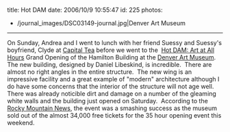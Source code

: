 title: Hot DAM
date: 2006/10/9 10:55:47
id: 225
photos:
- /journal_images/DSC03149-journal.jpg|Denver Art Museum
---
On Sunday, Andrea and I went to lunch with her friend Suessy and Suessy's boyfriend, Clyde at [Capital Tea](http://local.google.com/maps?f=q&hl=en&q=capital+tea+near:denver,+co&ie=UTF8&cid=39739167,-104984167,1079900885662196834&li=lmd&om=1) before we went to the  [Hot DAM: Art at All Hours](http://www.denverartmuseum.org/utility/calendar/eventDetails/eventId--100984) Grand Opening of the Hamilton Building at the [Denver Art Museum](http://www.denverartmuseum.org).  The new building, designed by Daniel Libeskind, is incredible.  There are almost no right angles in the entire structure.  The new wing is an impressive facility and a great example of "modern" architecture although I do have some concerns that the interior of the structure will not age well.  There was already noticible dirt and damage on a number of the gleaming white walls and the building just opened on Saturday.  According to the [Rocky Mountain News](http://www.rockymountainnews.com/drmn/local/article/0,1299,DRMN_15_5053286,00.html), the event was a smashing success as the museum sold out of the almost 34,000 free tickets for the 35 hour opening event this weekend.